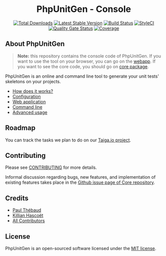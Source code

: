 <h1 align="center">PhpUnitGen - Console</h1>

<p align="center">
<a href="https://packagist.org/packages/phpunitgen/console"><img src="https://poser.pugx.org/phpunitgen/console/d/total.svg" alt="Total Downloads"></a>
<a href="https://packagist.org/packages/phpunitgen/console"><img src="https://poser.pugx.org/phpunitgen/console/v/stable.svg" alt="Latest Stable Version"></a>
<a href="https://travis-ci.org/paul-thebaud/phpunitgen-console" target="_blank"><img src="https://travis-ci.org/paul-thebaud/phpunitgen-console.svg?branch=master" alt="Build Status"></a>
<a href="https://github.styleci.io/repos/190246776" target="_blank"><img src="https://github.styleci.io/repos/190246776/shield?branch=master&style=flat" alt="StyleCI"></a>
<a href="https://sonarcloud.io/dashboard?id=paul-thebaud_phpunitgen-console" target="_blank"><img src="https://sonarcloud.io/api/project_badges/measure?project=paul-thebaud_phpunitgen-console&metric=alert_status" alt="Quality Gate Status"></a>
<a href="https://sonarcloud.io/dashboard?id=paul-thebaud_phpunitgen-console" target="_blank"><img src="https://sonarcloud.io/api/project_badges/measure?project=paul-thebaud_phpunitgen-console&metric=coverage" alt="Coverage"></a>
</p>

## About PhpUnitGen

> **Note:** this repository contains the console code of PhpUnitGen. If you want
> to use the tool on your browser, you can go on the
> [webapp](https://phpunitgen.io). If you want to see the core code, you should
> go on [core package](https://github.com/paul-thebaud/phpunitgen-core).

PhpUnitGen is an online and command line tool to generate your unit tests'
skeletons on your projects.

- [How does it works?](https://phpunitgen.io/docs#/en/how-does-it-works)
- [Configuration](https://phpunitgen.io/docs#/en/configuration)
- [Web application](https://phpunitgen.io/docs#/en/webapp)
- [Command line](https://phpunitgen.io/docs#/en/command-line)
- [Advanced usage](https://phpunitgen.io/docs#/en/advanced-usage)

## Roadmap

You can track the tasks we plan to do on our
[Taiga.io project](https://tree.taiga.io/project/paul-thebaud-phpunitgen/kanban).

## Contributing

Please see [CONTRIBUTING](CONTRIBUTING.md) for more details.

Informal discussion regarding bugs, new features, and implementation of
existing features takes place in the
[Github issue page of Core repository](https://github.com/paul-thebaud/phpunitgen-core/issues).

## Credits

- [Paul Thébaud](https://github/paul-thebaud)
- [Killian Hascoët](https://github.com/KillianH)
- [All Contributors](https://github.com/paul-thebaud/phpunitgen-core/graphs/contributors)

## License

PhpUnitGen is an open-sourced software licensed under the
[MIT license](https://opensource.org/licenses/MIT).
